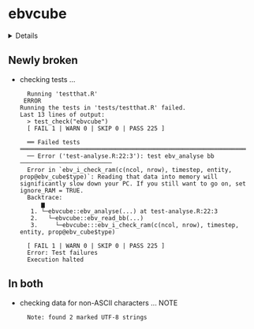 # ebvcube

<details>

* Version: 0.3.3
* GitHub: https://github.com/EBVcube/ebvcube
* Source code: https://github.com/cran/ebvcube
* Date/Publication: 2024-12-17 10:20:06 UTC
* Number of recursive dependencies: 121

Run `revdepcheck::revdep_details(, "ebvcube")` for more info

</details>

## Newly broken

*   checking tests ...
    ```
      Running 'testthat.R'
     ERROR
    Running the tests in 'tests/testthat.R' failed.
    Last 13 lines of output:
      > test_check("ebvcube")
      [ FAIL 1 | WARN 0 | SKIP 0 | PASS 225 ]
      
      ══ Failed tests ════════════════════════════════════════════════════════════════
      ── Error ('test-analyse.R:22:3'): test ebv_analyse bb ──────────────────────────
      Error in `ebv_i_check_ram(c(ncol, nrow), timestep, entity, prop@ebv_cube$type)`: Reading that data into memory will significantly slow down your PC. If you still want to go on, set ignore_RAM = TRUE.
      Backtrace:
          ▆
       1. └─ebvcube::ebv_analyse(...) at test-analyse.R:22:3
       2.   └─ebvcube::ebv_read_bb(...)
       3.     └─ebvcube:::ebv_i_check_ram(c(ncol, nrow), timestep, entity, prop@ebv_cube$type)
      
      [ FAIL 1 | WARN 0 | SKIP 0 | PASS 225 ]
      Error: Test failures
      Execution halted
    ```

## In both

*   checking data for non-ASCII characters ... NOTE
    ```
      Note: found 2 marked UTF-8 strings
    ```

